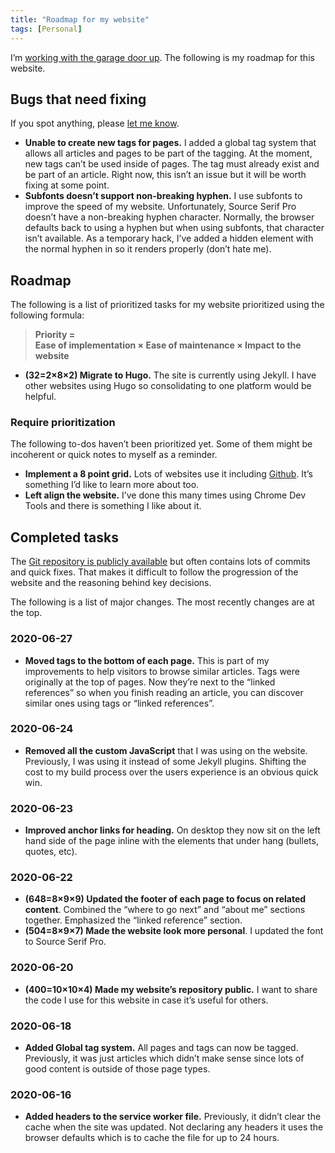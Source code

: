 ```yaml
---
title: "Roadmap for my website"
tags: [Personal]
---
```


I’m [working with the garage door up](/work-with-the-garage-door-up/). The following is my roadmap for this website.

## Bugs that need fixing

If you spot anything, please [let me know](/contact/).

- **Unable to create new tags for pages.** I added a global tag system that allows all articles and pages to be part of the tagging. At the moment, new tags can’t be used inside of pages. The tag must already exist and be part of an article. Right now, this isn’t an issue but it will be worth fixing at some point.
- **Subfonts doesn’t support non-breaking hyphen.** I use subfonts to improve the speed of my website. Unfortunately, Source Serif Pro doesn’t have a non-breaking hyphen character. Normally, the browser defaults back to using a hyphen but when using subfonts, that character isn’t available. As a temporary hack, I’ve added a hidden element with the normal hyphen in so it renders properly (don’t hate me).

## Roadmap

The following is a list of prioritized tasks for my website prioritized using the following formula:

> **Priority =**<br />
> **Ease of implementation × Ease of maintenance × Impact to the website**

- **(32=2×8×2) Migrate to Hugo.** The site is currently using Jekyll. I have other websites using Hugo so consolidating to one platform would be helpful.

### Require prioritization

The following to-dos haven’t been prioritized yet. Some of them might be incoherent or quick notes to myself as a reminder.

- **Implement a 8 point grid.** Lots of websites use it including [Github](https://github.com/). It’s something I’d like to learn more about too.
- **Left align the website.** I’ve done this many times using Chrome Dev Tools and there is something I like about it.

## Completed tasks

The [Git repository is publicly available](https://github.com/daveredfern/daveredfern) but often contains lots of commits and quick fixes. That makes it difficult to follow the progression of the website and the reasoning behind key decisions.

The following is a list of major changes. The most recently changes are at the top. 

### 2020-06-27

- **Moved tags to the bottom of each page.** This is part of my improvements to help visitors to browse similar articles. Tags were originally at the top of pages. Now they’re next to the “linked references” so when you finish reading an article, you can discover similar ones using tags or “linked references”.

### 2020-06-24

- **Removed all the custom JavaScript** that I was using on the website. Previously, I was using it instead of some Jekyll plugins. Shifting the cost to my build process over the users experience is an obvious quick win.

### 2020-06-23

- **Improved anchor links for heading.** On desktop they now sit on the left hand side of the page inline with the elements that under hang (bullets, quotes, etc).

### 2020-06-22

- **(648=8×9×9) Updated the footer of each page to focus on related content**. 
Combined the “where to go next” and “about me” sections together. Emphasized the “linked reference” section.
- **(504=8×9×7) Made the website look more personal**. I updated the font to Source Serif Pro.

### 2020-06-20

- **(400=10×10×4) Made my website’s repository public.** I want to share the code I use for this website in case it’s useful for others.

### 2020-06-18

- **Added Global tag system.** All pages and tags can now be tagged. Previously, it was just articles which didn’t make sense since lots of good content is outside of those page types.

### 2020-06-16

- **Added headers to the service worker file.** Previously, it didn’t clear the cache when the site was updated. Not declaring any headers it uses the browser defaults which is to cache the file for up to 24 hours.
